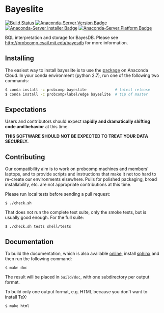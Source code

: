 # Bayeslite

[![Build Status](https://travis-ci.org/probcomp/bayeslite.svg?branch=master)](https://travis-ci.org/probcomp/bayeslite)
[![Anaconda-Server Version Badge](https://anaconda.org/probcomp/bayeslite/badges/version.svg)](https://anaconda.org/probcomp/bayeslite)
[![Anaconda-Server Installer Badge](https://anaconda.org/probcomp/bayeslite/badges/installer/conda.svg)](https://conda.anaconda.org/probcomp)
[![Anaconda-Server Platform Badge](https://anaconda.org/probcomp/bayeslite/badges/platforms.svg)](https://anaconda.org/probcomp/bayeslite)

BQL interpretation and storage for BayesDB.
Please see http://probcomp.csail.mit.edu/bayesdb for more information.

## Installing

The easiest way to install bayeslite is to use the
[package](https://anaconda.org/probcomp/bayeslite) on Anaconda Cloud. In your
conda environment (python 2.7), run one of the following two commands:

```bash
$ conda install -c probcomp bayeslite             # latest release
$ conda install -c probcomp/label/edge bayeslite  # tip of master
```

## Expectations

Users and contributors should expect **rapidly and dramatically
shifting code and behavior** at this time.

**THIS SOFTWARE SHOULD NOT BE EXPECTED TO TREAT YOUR DATA SECURELY.**

## Contributing

Our compatibility aim is to work on probcomp machines and members'
laptops, and to provide scripts and instructions that make it not too
hard to re-create our environments elsewhere. Pulls for polished
packaging, broad installability, etc. are not appropriate
contributions at this time.

Please run local tests before sending a pull request:

```
$ ./check.sh
```

That does not run the complete test suite, only the smoke tests, but
is usually good enough. For the full suite:

```
$ ./check.sh tests shell/tests
```

## Documentation

To build the documentation, which is also available
[online](http://probcomp.csail.mit.edu/dev/bayesdb/doc/),
install [sphinx](http://www.sphinx-doc.org/en/master/)
and then run the following command:

```
$ make doc
```

The result will be placed in `build/doc`, with one subdirectory per
output format.

To build only one output format, e.g. HTML because you don't want to
install TeX:

```
$ make html
```
